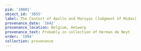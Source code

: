 ```yaml
---
pid: '10001'
object_id: '3855'
label: The Contest of Apollo and Marsyas (Judgment of Midas)
provenance_date: '1642'
provenance_location: Belgium, Antwerp
provenance_text: Probably in collection of Herman de Neyt
order: '1994'
collection: provenance
---
```

